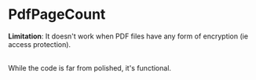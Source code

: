 # PdfPageCount

**Limitation**: It doesn't work when PDF files have any form of encryption (ie access protection).<br><br>

While the code is far from polished, it's functional.
